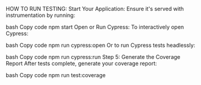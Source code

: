 HOW TO RUN TESTING:
Start Your Application: Ensure it's served with instrumentation by running:

bash
Copy code
npm start
Open or Run Cypress:
To interactively open Cypress:

bash
Copy code
npm run cypress:open
Or to run Cypress tests headlessly:

bash
Copy code
npm run cypress:run
Step 5: Generate the Coverage Report
After tests complete, generate your coverage report:

bash
Copy code
npm run test:coverage
